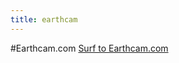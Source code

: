 ```yaml
---
title: earthcam
---
```

#Earthcam.com
<a href="http://www.earthcam.com/" target="_blank">Surf to Earthcam.com</a>
